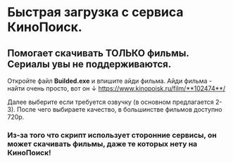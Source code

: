 # Быстрая загрузка с сервиса КиноПоиск.

## Помогает скачивать ТОЛЬКО фильмы. Сериалы увы не поддерживаются.

Откройте файл **Builded.exe** и впишите айди фильма.
Айди фильма - найти очень просто, вот он
                                 ↓
https://www.kinopoisk.ru/film/**102474**/

Далее выберите если требуется озвучку (в основном предлагается 2-3).
После чего выбираете качество, в большинстве фильмов доступно 720p.

### Из-за того что скрипт использует сторонние сервисы, он может скачивать фильмы, даже те которых нету на КиноПоиск!
